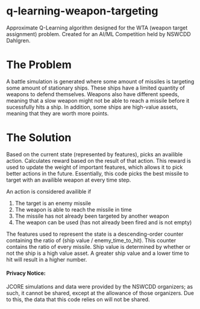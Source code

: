 # q-learning-weapon-targeting
Approximate Q-Learning algorithm designed for the WTA (weapon target assignment) problem. Created for an AI/ML Competition held by NSWCDD Dahlgren. 

# The Problem

A battle simulation is generated where some amount of missiles is targeting some amount of stationary ships. These ships have a limited quantity of weapons to defend themselves. Weapons also have different speeds, meaning that a slow weapon might not be able to reach a missile before it sucessfully hits a ship. In addition, some ships are  high-value assets, meaning that they are worth more points. 

# The Solution

Based on the current state (represented by features), picks an availible action. Calculates reward based on the result of that action. This reward is used to update the weight of important features, which allows it to pick better actions in the future. Essentially, this code picks the best missile to target with an availible weapon at every time step. 

An action is considered availible if
1. The target is an enemy missile
2. The weapon is able to reach the missile in time 
3. The missile has not already been targeted by another weapon
4. The weapon can be used (has not already been fired and is not empty)

The features used to represent the state is a descending-order counter containing the ratio of (ship value / enemy_time_to_hit). This counter contains the ratio of every missile. Ship value is determined by whether or not the ship is a high value asset. A greater ship value and a lower time to hit will result in a higher number. 

#### Privacy Notice:
JCORE simulations and data were provided by the NSWCDD organizers; as such, it cannot be shared, except at the allowance of those organizers. Due to this, the data that this code relies on will not be shared. 
    

